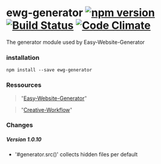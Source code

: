 # ewg-generator [![npm version](https://badge.fury.io/js/ewg-generator.svg)](https://badge.fury.io/js/ewg-generator) [![Build Status](https://travis-ci.org/easy-website-generator/ewg-generator.svg?branch=master)](https://travis-ci.org/easy-website-generator/ewg-generator) [![Code Climate](https://codeclimate.com/github/easy-website-generator/ewg-generator/badges/gpa.svg)](https://codeclimate.com/github/easy-website-generator/ewg-generator)


The generator module used by Easy-Website-Generator

### installation
``npm install --save ewg-generator``

### Ressources
> "[Easy-Website-Generator](https://github.com/easy-website-generator/)"

> "[Creative-Workflow](http://www.creative-workflow.berlin/company.html)"


### Changes
##### Version 1.0.10
  * '#generator.src()' collects hidden files per default
